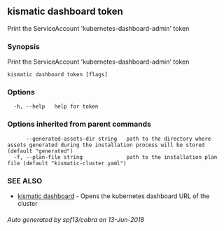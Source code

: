 ## kismatic dashboard token

Print the ServiceAccount 'kubernetes-dashboard-admin' token

### Synopsis

Print the ServiceAccount 'kubernetes-dashboard-admin' token

```
kismatic dashboard token [flags]
```

### Options

```
  -h, --help   help for token
```

### Options inherited from parent commands

```
      --generated-assets-dir string   path to the directory where assets generated during the installation process will be stored (default "generated")
  -f, --plan-file string              path to the installation plan file (default "kismatic-cluster.yaml")
```

### SEE ALSO

* [kismatic dashboard](kismatic_dashboard.md)	 - Opens the kubernetes dashboard URL of the cluster

###### Auto generated by spf13/cobra on 13-Jun-2018
